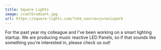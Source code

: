 ```yaml
---
title: Square Lights
image: /coolGradient.jpg
url: https://square-lights.com/?utm_source=jurasicpark
---
```

For the past year my colleague and I've been working on a smart lighting startup. We are producing music reactive LED Panels, so if that sounds like something you're interested in, please check us out!
